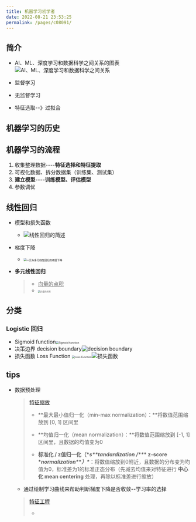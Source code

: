 ```yaml
---
title: 机器学习初学者
date: 2022-08-21 23:53:25
permalink: /pages/c08091/
---
```

## 简介

- AI、ML、深度学习和数据科学之间关系的图表![AI、ML、深度学习和数据科学之间关系](https://cdn.jsdelivr.net/gh/crush598/image@main/%E4%BA%8C%E5%88%86/202208191645653.png)

- 监督学习
- 无监督学习
- 特征选取--》过拟合

## 机器学习的历史

## 机器学习的流程

1. 收集整理数据----**特征选择和特征提取**
2. 可视化数据、拆分数据集（训练集、测试集）
3. **建立模型----训练模型、评估模型**
4. 参数调优

## 线性回归

- 模型和损失函数

    - ![线性回归的简述](https://cdn.jsdelivr.net/gh/crush598/image@main/%E4%BA%8C%E5%88%86/202208211500278.png)

- 梯度下降

    - <img src="https://cdn.jsdelivr.net/gh/crush598/image@main/%E4%BA%8C%E5%88%86/202208222056094.png" alt="一元与多元线性回归的梯度下降" style="zoom:50%;" />

- **多元线性回归**

    > - <u>向量的点积</u>
    > - <img src="https://cdn.jsdelivr.net/gh/crush598/image@main/%E4%BA%8C%E5%88%86/202208231905636.png" alt="向量的点积" style="zoom:40%;" />
    >

## 分类

### Logistic 回归

- Sigmoid function<img src="https://cdn.jsdelivr.net/gh/crush598/image@main/%E4%BA%8C%E5%88%86/202208252119737.png" alt="Sigmoid function" style="zoom:50%;" />
- 决策边界 decision boundary![decision boundary](https://cdn.jsdelivr.net/gh/crush598/image@main/%E4%BA%8C%E5%88%86/202208252337873.jpg)
- 损失函数 Loss Function <img src="https://cdn.jsdelivr.net/gh/crush598/image@main/%E4%BA%8C%E5%88%86/202208252334800.png" alt="Loss Function" style="zoom:50%;" />![损失函数](https://cdn.jsdelivr.net/gh/crush598/image@main/%E4%BA%8C%E5%88%86/202208252343175.jpg)

## **tips**

- 数据预处理

    > [特征缩放](https://www.cnblogs.com/HuZihu/p/9761161.html)
    >
    > - **最大最小值归一化（min-max normalization）：**将数值范围缩放到 [0, 1] 区间里
    >
    > - **均值归一化（mean normalization）：**将数值范围缩放到 [-1, 1] 区间里，且数据的均值变为0
    > - **标准化 / z值归一化（\**s\*\*tandardization /\*\**\* z-score \**normalization\**\**）\****：将数值缩放到0附近，且数据的分布变为均值为0，标准差为1的标准正态分布（先减去均值来对特征进行 **中心化 mean centering** 处理，再除以标准差进行缩放）

    - 通过绘制学习曲线来帮助判断梯度下降是否收敛--学习率的选择

    > [特征工程](https://www.cnblogs.com/peizhe123/p/7412364.html)
    >
    > - 































